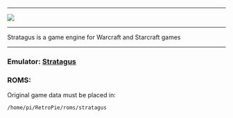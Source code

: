 ***
![](http://stratagus.com/images/stratagus.png)
***
Stratagus is a game engine for Warcraft and Starcraft games

***
### Emulator: [Stratagus](https://github.com/Wargus/stratagus.git)

### ROMS: 

Original game data must be placed in:
```
/home/pi/RetroPie/roms/stratagus
```